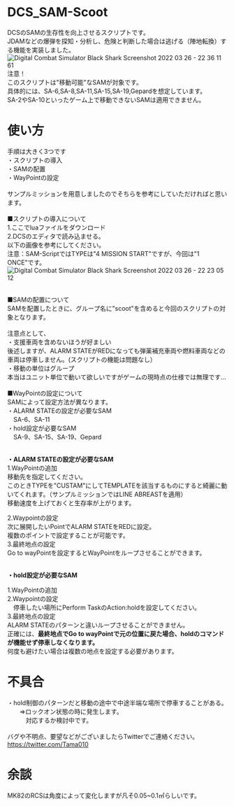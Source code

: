 # DCS_SAM-Scoot
DCSのSAMの生存性を向上させるスクリプトです。<br>
JDAMなどの爆弾を探知・分析し、危険と判断した場合は逃げる（陣地転換）する機能を実装しました。<br>
![Digital Combat Simulator  Black Shark Screenshot 2022 03 26 - 22 36 11 61](https://user-images.githubusercontent.com/30495755/160241986-a8bb2ef9-00de-4a7b-8340-7c19f8eccc98.png)
注意！<br>
このスクリプトは"移動可能"なSAMが対象です。<br>
具体的には、SA-6,SA-8,SA-11,SA-15,SA-19,Gepardを想定しています。<br>
SA-2やSA-10といったゲーム上で移動できないSAMは適用できません。<br>

# 使い方<br>
手順は大きく3つです<br>
・スクリプトの導入<br>
・SAMの配置<br>
・WayPointの設定<br>
<br>
サンプルミッションを用意しましたのでそちらを参考にしていただければと思います。<br>
<br>
■スクリプトの導入について<br>
1.ここでluaファイルをダウンロード<br>
2.DCSのエディタで読み込ませる。<br>
  以下の画像を参考にしてください。<br>
  注意：SAM-ScriptではTYPEは"4 MISSION START"ですが、今回は"1 ONCE"です。<br>
  ![Digital Combat Simulator  Black Shark Screenshot 2022 03 26 - 22 23 05 12](https://user-images.githubusercontent.com/30495755/160241496-478e8f33-128d-4eac-8e26-8123174323e6.png)

<br>
■SAMの配置について<br>
SAMを配置したときに、グループ名に"scoot"を含めると今回のスクリプトの対象となります。<br>

<br>
注意点として、<br>
・支援車両を含めないほうが好ましい<br>
    後述しますが、ALARM STATEがREDになっても弾薬補充車両や燃料車両などの車両は停車しません。(スクリプトの機能は問題なし）<br>
・移動の単位はグループ<br>
    本当はユニット単位で動いて欲しいですがゲームの現時点の仕様では無理です...<br>
<br>
■WayPointの設定について<br>
SAMによって設定方法が異なります。<br>
・ALARM STATEの設定が必要なSAM<br>
　SA-6、SA-11<br>
・hold設定が必要なSAM<br>
　SA-9、SA-15、SA-19、Gepard
<br>
<br>
<p><b>・ALARM STATEの設定が必要なSAM</b><br>
1.WayPointの追加<br>
  移動先を指定してください。<br>
  このときTYPEを"CUSTAM"にしてTEMPLATEを該当するものにすると綺麗に動いてくれます。（サンプルミッションではLINE ABREASTを適用）<br>
  移動速度を上げておくと生存率が上がります。<br>
  
2.Waypointの設定<br>
  次に展開したいPointでALARM STATEをREDに設定。<br>
  複数のポイントで設定することが可能です。<br>
3.最終地点の設定<br>
  Go to wayPointを設定するとWayPointをループさせることができます。<br>
<br>
<p><b>・hold設定が必要なSAM<br></b></p>
1.WayPointの追加<br>
2.Waypointの設定<br>
　停車したい場所にPerform TaskのAction:holdを設定してください。<br>
3.最終地点の設定<br>
ALARM STATEのパターンと違いループさせることができません。<br>
正確には、<b>最終地点でGo to wayPointで元の位置に戻た場合、holdのコマンドが機能せず停車しなくなります。</b><br>
何度も避けたい場合は複数の地点を設定する必要があります。<br>
  
# 不具合
・hold制御のパターンだと移動の途中で中途半端な場所で停車することがある。<br>
　　⇒ロックオン状態の時に発生します。<br>
　　　対応するか検討中です。<br>
<br>
バグや不明点、要望などがございましたらTwitterでご連絡ください。<br>
https://twitter.com/Tama010

# 余談
MK82のRCSは角度によって変化しますが凡そ0.05~0.1㎡らしいです。<br>
  
  

